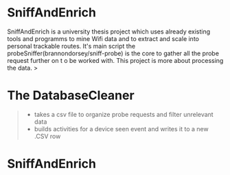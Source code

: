 # SniffAndEnrich
SniffAndEnrich is a university thesis project which uses already existing tools and programms to mine Wifi data and to extract and scale into personal trackable routes.
It's main script the probeSniffer(brannondorsey/sniff-probe) is the core to gather all the probe request further on t o be worked with. This project is more about processing the data. >
# The DatabaseCleaner 
> - takes a csv file to organize probe requests and filter unrelevant data 
> - builds activities for a device seen event and writes it to a new .CSV row 
# SniffAndEnrich
